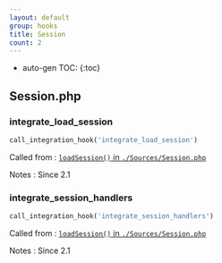 ```yaml
---
layout: default
group: hooks
title: Session
count: 2
---
```

* auto-gen TOC:
{:toc}

## Session.php
### integrate_load_session

```php
call_integration_hook('integrate_load_session')
```


Called from
: [`loadSession()` in `./Sources/Session.php`](../docs/session.html#loadsession)

Notes
: Since 2.1

### integrate_session_handlers

```php
call_integration_hook('integrate_session_handlers')
```


Called from
: [`loadSession()` in `./Sources/Session.php`](../docs/session.html#loadsession)

Notes
: Since 2.1

